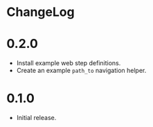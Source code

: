 ChangeLog
=========

# 0.2.0
* Install example web step definitions.
* Create an example `path_to` navigation helper.

# 0.1.0
* Initial release.
